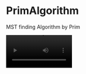 # PrimAlgorithm
MST finding Algorithm by Prim

<video src='https://youtu.be/kamMlnzL5Z0' width=180/>
